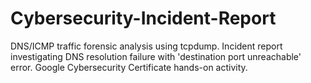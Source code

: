 # Cybersecurity-Incident-Report
DNS/ICMP traffic forensic analysis using tcpdump. Incident report investigating DNS resolution failure with 'destination port unreachable' error. Google Cybersecurity Certificate hands-on activity.
